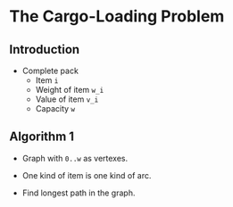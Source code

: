 The Cargo-Loading Problem
=========================

Introduction
------------

* Complete pack
    - Item `i`
    - Weight of item `w_i`
    - Value of item `v_i`
    - Capacity `w`

Algorithm 1
-----------

* Graph with `0..w` as vertexes.

* One kind of item is one kind of arc.

* Find longest path in the graph.
